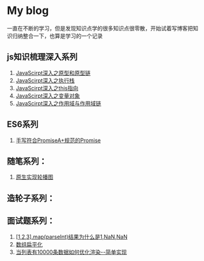 # My blog
一直在不断的学习，但是发现知识点学的很多知识点很零散，开始试着写博客把知识归纳整合一下，也算是学习的一个记录
## js知识梳理深入系列
1. [JavaScirpt深入之原型和原型链](https://github.com/icyfe/blog/issues/3)
2. [JavaScirpt深入之执行栈](https://github.com/icyfe/blog/issues/4)
3. [JavaScirpt深入之this指向](https://github.com/icyfe/blog/issues/5)
4. [JavaScirpt深入之变量对象](https://github.com/icyfe/blog/issues/6)
5. [JavaScirpt深入之作用域与作用域链](https://github.com/icyfe/blog/issues/8)
## ES6系列
1. [手写符合PromiseA+规范的Promise](https://github.com/icyfe/blog/issues/2)
## 随笔系列：
1. [原生实现轮播图](https://github.com/icyfe/blog/issues/1)
## 造轮子系列：
## 面试题系列：
1. [[1,2,3].map(parseInt)结果为什么是1,NaN,NaN](https://github.com/icyfe/blog/issues/7)
2. [数组扁平化](https://github.com/icyfe/blog/issues/8)
3. [当列表有10000条数据如何优化渲染--简单实现](https://github.com/icyfe/blog/issues/9)
